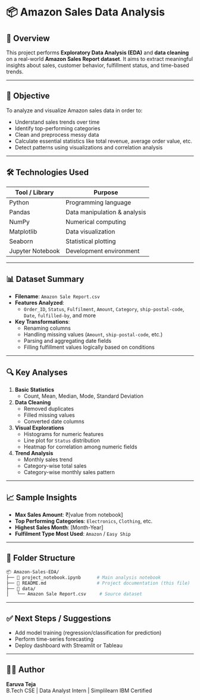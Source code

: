 
# 📦 Amazon Sales Data Analysis

## 📄 Overview
This project performs **Exploratory Data Analysis (EDA)** and **data cleaning** on a real-world **Amazon Sales Report dataset**. It aims to extract meaningful insights about sales, customer behavior, fulfillment status, and time-based trends.

---

## 🎯 Objective
To analyze and visualize Amazon sales data in order to:
- Understand sales trends over time
- Identify top-performing categories
- Clean and preprocess messy data
- Calculate essential statistics like total revenue, average order value, etc.
- Detect patterns using visualizations and correlation analysis

---

## 🛠️ Technologies Used

| Tool / Library   | Purpose                           |
|------------------|-----------------------------------|
| Python           | Programming language              |
| Pandas           | Data manipulation & analysis      |
| NumPy            | Numerical computing               |
| Matplotlib       | Data visualization                |
| Seaborn          | Statistical plotting              |
| Jupyter Notebook | Development environment           |

---

## 📊 Dataset Summary

- **Filename**: `Amazon Sale Report.csv`
- **Features Analyzed**:
  - `Order_ID`, `Status`, `Fulfilment`, `Amount`, `Category`, `ship-postal-code`, `Date`, `fulfilled-by`, and more
- **Key Transformations**:
  - Renaming columns
  - Handling missing values (`Amount`, `ship-postal-code`, etc.)
  - Parsing and aggregating date fields
  - Filling fulfillment values logically based on conditions

---

## 🔍 Key Analyses

1. **Basic Statistics**
   - Count, Mean, Median, Mode, Standard Deviation
2. **Data Cleaning**
   - Removed duplicates
   - Filled missing values
   - Converted date columns
3. **Visual Explorations**
   - Histograms for numeric features
   - Line plot for `Status` distribution
   - Heatmap for correlation among numeric fields
4. **Trend Analysis**
   - Monthly sales trend
   - Category-wise total sales
   - Category-wise monthly sales pattern

---

## 📈 Sample Insights

- **Max Sales Amount**: ₹[value from notebook]
- **Top Performing Categories**: `Electronics`, `Clothing`, etc.
- **Highest Sales Month**: [Month-Year]
- **Fulfilment Type Most Used**: `Amazon` / `Easy Ship`

---

## 📁 Folder Structure

```bash
📦 Amazon-Sales-EDA/
├── 📜 project_notebook.ipynb      # Main analysis notebook
├── 📄 README.md                   # Project documentation (this file)
├── 📂 data/
│   └── Amazon Sale Report.csv     # Source dataset
```

---

## ✅ Next Steps / Suggestions

- Add model training (regression/classification for prediction)
- Perform time-series forecasting
- Deploy dashboard with Streamlit or Tableau

---

## 🧑‍💻 Author

**Earuva Teja**  
B.Tech CSE | Data Analyst Intern | Simplilearn IBM Certified

